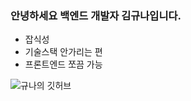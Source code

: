 ### 안녕하세요 백엔드 개발자 김규나입니다.
- 잡식성
- 기술스택 안가리는 편
- 프론트엔드 쪼끔 가능

![규나의 깃허브](https://github-readme-stats.vercel.app/api?username=kKn00077&show_icons=true&theme=radical)

<!--
**kKn00077/kKn00077** is a ✨ _special_ ✨ repository because its `README.md` (this file) appears on your GitHub profile.

Here are some ideas to get you started:

- 🔭 I’m currently working on ...
- 🌱 I’m currently learning ...
- 👯 I’m looking to collaborate on ...
- 🤔 I’m looking for help with ...
- 💬 Ask me about ...
- 📫 How to reach me: ...
- 😄 Pronouns: ...
- ⚡ Fun fact: ...
-->
